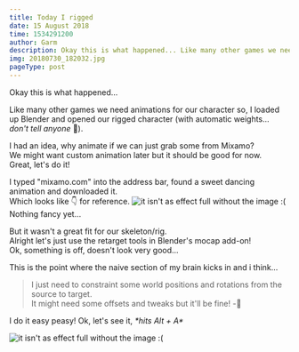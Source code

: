 ```yaml
---
title: Today I rigged
date: 15 August 2018
time: 1534291200
author: Garm
description: Okay this is what happened... Like many other games we need animations for our character so...
img: 20180730_182032.jpg
pageType: post
---
```


<style>
    .hidden {
        display: none;
    }
</style>
<script>
    function showHiddenStuff() {
    	    var btn = document.getElementById("button-for-hidden-stuff")
            var stuff = document.getElementById("hidden-stuff")
            
    		btn.className = "hidden"
    		stuff.className = ""
            
            stuff.scrollIntoView()
    }
</script>

Okay this is what happened...

Like many other games we need animations for our character so, I loaded up Blender and opened our rigged character (with automatic weights... _don't tell anyone_ 👀).

I had an idea, why animate if we can just grab some from Mixamo?  
We might want custom animation later but it should be good for now.  
Great, let's do it!

I typed "mixamo.com" into the address bar, found a sweet dancing animation and downloaded it.  
Which looks like 👇 for reference.
![it isn't as effect full without the image :(](today-i-rigged/0001-0098-ref.gif)  
Nothing fancy yet...

But it wasn't a great fit for our skeleton/rig.  
Alright let's just use the retarget tools in Blender's mocap add-on!  
Ok, something is off, doesn't look very good...

This is the point where the naive section of my brain kicks in and i think...

> I just need to constraint some world positions and rotations from the source to target.  
> It might need some offsets and tweaks but it'll be fine! -💩

I do it easy peasy! Ok, let's see it, <i>\*hits Alt + A\*</i>

![it isn't as effect full without the image :(](today-i-rigged/0001-0098.gif)

<!-- <table align="center" id="button-for-hidden-stuff" style="border: none; background: none; margin-bottom: 16px;">
    <tr style="border: none; background: none;">
        <th style="border: none; background: none;">
			<a href="javascript:showHiddenStuff()" style="content-align: center">Reveal</a>
        </th>
    </tr>
</table>
<div id="hidden-stuff" class="hidden">
    <img src="today-i-rigged/0001-0098.gif">
    <h1>
        Great, let's ship it!
    </h1>
</div> -->
